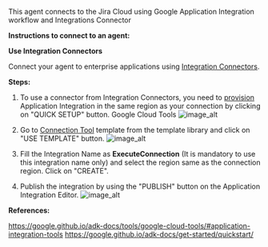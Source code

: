This agent connects to the Jira Cloud using Google Application Integration workflow and Integrations Connector

**Instructions to connect to an agent:**

**Use Integration Connectors**

Connect your agent to enterprise applications using [Integration Connectors](https://cloud.google.com/integration-connectors/docs/overview).

**Steps:**

1. To use a connector from Integration Connectors, you need to [provision](https://console.cloud.google.com/) Application Integration in the same region as your connection by clicking on "QUICK SETUP" button.
Google Cloud Tools
![image_alt](https://github.com/karthidec/adk-python/blob/adk-samples-jira-agent/contributing/samples/jira_agent/image-application-integration.png?raw=true)

2. Go to [Connection Tool]((https://console.cloud.google.com/)) template from the template library and click on "USE TEMPLATE" button.
![image_alt](https://github.com/karthidec/adk-python/blob/adk-samples-jira-agent/contributing/samples/jira_agent/image-connection-tool.png?raw=true)

3. Fill the Integration Name as **ExecuteConnection** (It is mandatory to use this integration name only) and select the region same as the connection region. Click on "CREATE".

4. Publish the integration by using the "PUBLISH" button on the Application Integration Editor.
![image_alt](https://github.com/karthidec/adk-python/blob/adk-samples-jira-agent/contributing/samples/jira_agent/image-app-intg-editor.png?raw=true)

**References:**

https://google.github.io/adk-docs/tools/google-cloud-tools/#application-integration-tools
https://google.github.io/adk-docs/get-started/quickstart/
